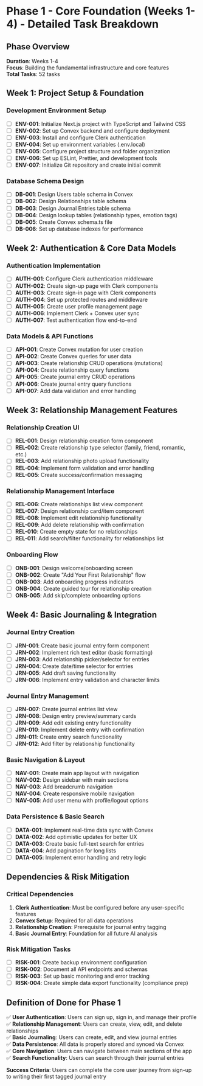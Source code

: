 # Phase 1 - Core Foundation (Weeks 1-4) - Detailed Task Breakdown

## Phase Overview

**Duration**: Weeks 1-4  
**Focus**: Building the fundamental infrastructure and core features  
**Total Tasks**: 52 tasks

## Week 1: Project Setup & Foundation

### Development Environment Setup

- [ ] **ENV-001**: Initialize Next.js project with TypeScript and Tailwind CSS
- [ ] **ENV-002**: Set up Convex backend and configure deployment
- [ ] **ENV-003**: Install and configure Clerk authentication
- [ ] **ENV-004**: Set up environment variables (.env.local)
- [ ] **ENV-005**: Configure project structure and folder organization
- [ ] **ENV-006**: Set up ESLint, Prettier, and development tools
- [ ] **ENV-007**: Initialize Git repository and create initial commit

### Database Schema Design

- [ ] **DB-001**: Design Users table schema in Convex
- [ ] **DB-002**: Design Relationships table schema
- [ ] **DB-003**: Design Journal Entries table schema
- [ ] **DB-004**: Design lookup tables (relationship types, emotion tags)
- [ ] **DB-005**: Create Convex schema.ts file
- [ ] **DB-006**: Set up database indexes for performance

## Week 2: Authentication & Core Data Models

### Authentication Implementation

- [ ] **AUTH-001**: Configure Clerk authentication middleware
- [ ] **AUTH-002**: Create sign-up page with Clerk components
- [ ] **AUTH-003**: Create sign-in page with Clerk components
- [ ] **AUTH-004**: Set up protected routes and middleware
- [ ] **AUTH-005**: Create user profile management page
- [ ] **AUTH-006**: Implement Clerk + Convex user sync
- [ ] **AUTH-007**: Test authentication flow end-to-end

### Data Models & API Functions

- [ ] **API-001**: Create Convex mutation for user creation
- [ ] **API-002**: Create Convex queries for user data
- [ ] **API-003**: Create relationship CRUD operations (mutations)
- [ ] **API-004**: Create relationship query functions
- [ ] **API-005**: Create journal entry CRUD operations
- [ ] **API-006**: Create journal entry query functions
- [ ] **API-007**: Add data validation and error handling

## Week 3: Relationship Management Features

### Relationship Creation UI

- [ ] **REL-001**: Design relationship creation form component
- [ ] **REL-002**: Create relationship type selector (family, friend, romantic, etc.)
- [ ] **REL-003**: Add relationship photo upload functionality
- [ ] **REL-004**: Implement form validation and error handling
- [ ] **REL-005**: Create success/confirmation messaging

### Relationship Management Interface

- [ ] **REL-006**: Create relationships list view component
- [ ] **REL-007**: Design relationship card/item component
- [ ] **REL-008**: Implement edit relationship functionality
- [ ] **REL-009**: Add delete relationship with confirmation
- [ ] **REL-010**: Create empty state for no relationships
- [ ] **REL-011**: Add search/filter functionality for relationships list

### Onboarding Flow

- [ ] **ONB-001**: Design welcome/onboarding screen
- [ ] **ONB-002**: Create "Add Your First Relationship" flow
- [ ] **ONB-003**: Add onboarding progress indicators
- [ ] **ONB-004**: Create guided tour for relationship creation
- [ ] **ONB-005**: Add skip/complete onboarding options

## Week 4: Basic Journaling & Integration

### Journal Entry Creation

- [ ] **JRN-001**: Create basic journal entry form component
- [ ] **JRN-002**: Implement rich text editor (basic formatting)
- [ ] **JRN-003**: Add relationship picker/selector for entries
- [ ] **JRN-004**: Create date/time selector for entries
- [ ] **JRN-005**: Add draft saving functionality
- [ ] **JRN-006**: Implement entry validation and character limits

### Journal Entry Management

- [ ] **JRN-007**: Create journal entries list view
- [ ] **JRN-008**: Design entry preview/summary cards
- [ ] **JRN-009**: Add edit existing entry functionality
- [ ] **JRN-010**: Implement delete entry with confirmation
- [ ] **JRN-011**: Create entry search functionality
- [ ] **JRN-012**: Add filter by relationship functionality

### Basic Navigation & Layout

- [ ] **NAV-001**: Create main app layout with navigation
- [ ] **NAV-002**: Design sidebar with main sections
- [ ] **NAV-003**: Add breadcrumb navigation
- [ ] **NAV-004**: Create responsive mobile navigation
- [ ] **NAV-005**: Add user menu with profile/logout options

### Data Persistence & Basic Search

- [ ] **DATA-001**: Implement real-time data sync with Convex
- [ ] **DATA-002**: Add optimistic updates for better UX
- [ ] **DATA-003**: Create basic full-text search for entries
- [ ] **DATA-004**: Add pagination for long lists
- [ ] **DATA-005**: Implement error handling and retry logic

## Dependencies & Risk Mitigation

### Critical Dependencies

1. **Clerk Authentication**: Must be configured before any user-specific features
2. **Convex Setup**: Required for all data operations
3. **Relationship Creation**: Prerequisite for journal entry tagging
4. **Basic Journal Entry**: Foundation for all future AI analysis

### Risk Mitigation Tasks

- [ ] **RISK-001**: Create backup environment configuration
- [ ] **RISK-002**: Document all API endpoints and schemas
- [ ] **RISK-003**: Set up basic monitoring and error tracking
- [ ] **RISK-004**: Create simple data export functionality (compliance prep)

## Definition of Done for Phase 1

✅ **User Authentication**: Users can sign up, sign in, and manage their profile  
✅ **Relationship Management**: Users can create, view, edit, and delete relationships  
✅ **Basic Journaling**: Users can create, edit, and view journal entries  
✅ **Data Persistence**: All data is properly stored and synced via Convex  
✅ **Core Navigation**: Users can navigate between main sections of the app  
✅ **Search Functionality**: Users can search through their journal entries

**Success Criteria**: Users can complete the core user journey from sign-up to writing their first tagged journal entry
